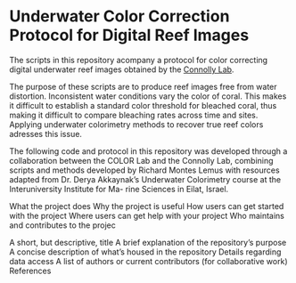 # Underwater Color Correction Protocol for Digital Reef Images

The scripts in this repository acompany a protocol for color correcting digital underwater reef images obtained by the [Connolly Lab](https://striresearch.si.edu/connolly-lab/). 

The purpose of these scripts are to produce reef images free from water distortion. Inconsistent water conditions vary the color of coral. This makes it difficult to establish a standard color threshold for bleached coral, thus making it difficult to compare bleaching rates across time and sites. Applying underwater colorimetry methods to recover true reef colors adresses this issue. 



The following code and protocol in this repository was developed through a collaboration between the COLOR Lab and the Connolly
Lab, combining scripts and methods developed by Richard Montes Lemus with resources adapted
from Dr. Derya Akkaynak’s Underwater Colorimetry course at the Interuniversity Institute for Ma-
rine Sciences in Eilat, Israel. 

What the project does
Why the project is useful
How users can get started with the project
Where users can get help with your project
Who maintains and contributes to the projec

A short, but descriptive, title
A brief explanation of the repository’s purpose
A concise description of what’s housed in the repository
Details regarding data access
A list of authors or current contributors (for collaborative work)
References
